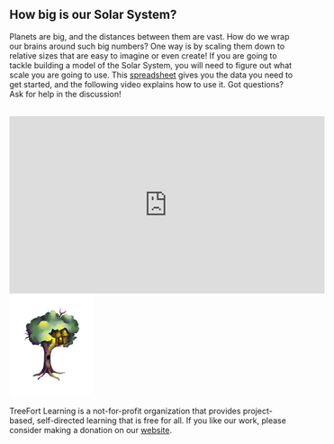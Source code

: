 <h2>How big is our Solar System?</h2>

<p>Planets are big, and the distances between them are vast.  How do we wrap our brains around such big numbers?  One way is by scaling them down to relative sizes that are easy to imagine or even create!  If you are going to tackle building a model of the Solar System, you will need to figure out what scale you are going to use.  This <a href="https://docs.google.com/spreadsheets/d/10oGYB5MGsuPZ7sewPjtRMBVzZY3DGHVCz6WCW5NAhkg/edit?usp=sharing">spreadsheet</a> gives you the data you need to get started, and the following video explains how to use it.  Got questions?  Ask for help in the discussion!<br><br></p>

<iframe width="560" height="315" src="https://www.youtube.com/embed/bNqa3C5JbqQ" frameborder="0" allow="accelerometer; autoplay; encrypted-media; gyroscope; picture-in-picture" allowfullscreen></iframe>

<img src="../../../img/treeFortLogo.png" class="center">

<p>TreeFort Learning is a not-for-profit organization that provides project-based, self-directed learning that is free for all.  If you like our work, please consider making a donation on our <a href="http://www.treefortlearning.org">website</a>.</p>
